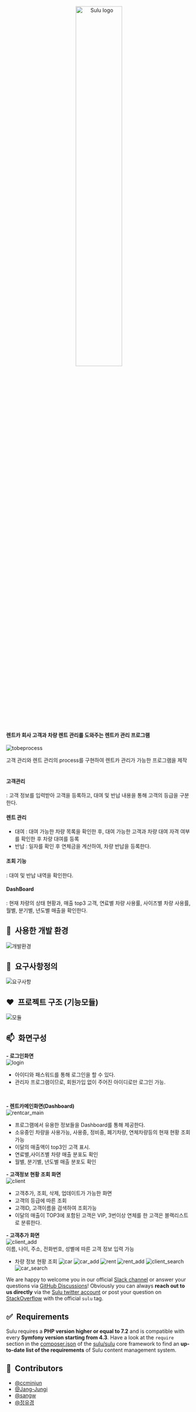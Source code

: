 <br/>
<p align="center">
    <a href="https://github.com/boomini/RentcarProject" target="_blank">
        <img width="50%" src="https://user-images.githubusercontent.com/60223013/121276963-9add9180-c90a-11eb-852c-caaad97c071b.PNG" alt="Sulu logo">
    </a>
</p>

**렌트카 회사 고객과 차량 렌트 관리를 도와주는 렌트카 관리 프로그램**  
<br/>
![tobeprocess](https://user-images.githubusercontent.com/60223013/122747099-9e3b2a80-d2c5-11eb-9a59-1c023d60d9f8.PNG)  


고객 관리와 렌트 관리의 process를 구현하여 렌트카 관리가 가능한 프로그램을 제작  
<br/>
#### 고객관리   
: 고객 정보를 입력받아 고객을 등록하고, 대여 및 반납 내용을 통해 고객의 등급을 구분한다. <br/>  
#### 렌트 관리     
- 대여 : 대여 가능한 차량 목록을 확인한 후, 대여 가능한 고객과 차량 대여 자격 여부를 확인한 후 차량 대여를 등록    
- 반납 : 일자를 확인 후 연체금을 계산하여, 차량 반납을 등록한다.  
#### 조회 기능 
 : 대여 및 반납 내역을 확인한다.
<br/>
#### DashBoard 
 :  현재 차량의 상태 현황과, 매출 top3 고객, 연료별 차량 사용률, 사이즈별 차량 사용률, 월별, 분기별, 년도별 매출을 확인한다.  


## 🚀&nbsp; 사용한 개발 환경
![개발환경](https://user-images.githubusercontent.com/60223013/121473523-c7260a80-c9fd-11eb-874e-e2046cd2345e.PNG)

## 🤝&nbsp; 요구사항정의
![요구사항](https://user-images.githubusercontent.com/60223013/121478206-bc6e7400-ca03-11eb-90e9-a957bbb3dc04.PNG)  

## ❤️&nbsp; 프로젝트 구조 (기능모듈)
![모듈](https://user-images.githubusercontent.com/60223013/121473245-5383fd80-c9fd-11eb-8214-40aff0e93519.PNG)


## 📫&nbsp; 화면구성
**- 로그인화면**    
![login](https://user-images.githubusercontent.com/60223013/121476576-cc855400-ca01-11eb-8f9a-6b27c6801c74.jpg)
- 아이디와 패스워드를 통해 로그인을 할 수 있다.
- 관리자 프로그램이므로, 회원가입 없이 주어진 아이디로만 로그인 가능.  
<br>

**- 렌트카메인화면(Dashboard)**    
![rentcar_main](https://user-images.githubusercontent.com/60223013/121275676-315c8380-c908-11eb-9580-62ed6d71ff17.png)
- 프로그램에서 유용한 정보들을 Dashboard를 통해 제공한다.
- 소유중인 차량을 사용가능, 사용중, 정비중, 폐기차량, 연체차량등의 현재 현황 조회가능
- 이달의 매출액이 top3인 고객 표시.
- 연료별,사이즈별 차량 매출 분포도 확인
- 월별, 분기별, 년도별 매출 분포도 확인  

**- 고객정보 현황 조회 화면**  
![client](https://user-images.githubusercontent.com/60223013/121477044-503f4080-ca02-11eb-9391-cabbffd2e077.PNG)
- 고객추가, 조회, 삭제, 업데이트가 가능한 화면
- 고객의 등급에 따른 조회
- 고객ID, 고객이름을 검색하여 조회가능
- 이달의 매출이 TOP3에 포함된 고객은 VIP, 3번이상 연체를 한 고객은 블랙리스트로 분류한다.  


**- 고객추가 화면**  
![client_add](https://user-images.githubusercontent.com/60223013/121476822-15d5a380-ca02-11eb-885b-f8cd09182c52.jpg)  
이름, 나이, 주소, 전화번호, 성별에 따른 고객 정보 입력 가능
- 차량 정보 현황 조회
![car](https://user-images.githubusercontent.com/60223013/121477710-26d2e480-ca03-11eb-8920-455423e1b247.jpg)
![car_add](https://user-images.githubusercontent.com/60223013/121477709-263a4e00-ca03-11eb-843f-fa184677bc9d.jpg)
![rent](https://user-images.githubusercontent.com/60223013/121477708-25092100-ca03-11eb-8f00-c931cac453eb.jpg)
![rent_add](https://user-images.githubusercontent.com/60223013/121477712-26d2e480-ca03-11eb-89ca-40613d928c39.jpg)
![client_search](https://user-images.githubusercontent.com/60223013/121477713-276b7b00-ca03-11eb-89a3-33b70d3a5569.jpg)
![car_search](https://user-images.githubusercontent.com/60223013/121477714-276b7b00-ca03-11eb-8f76-b30d36217380.jpg)

We are happy to welcome you in our official [Slack channel](https://sulu.io/services-and-support) or answer your questions via [GitHub Discussions](https://github.com/sulu/sulu/discussions)! Obviously you can always **reach out to us directly** via the [Sulu twitter account](https://twitter.com/sulu) or post your question on [StackOverflow](https://stackoverflow.com/questions/tagged/sulu) with the official `sulu` tag.


## ✅&nbsp; Requirements

Sulu requires a **PHP version higher or equal to 7.2** and is compatible with every **Symfony version starting from 4.3**. Have a look at the `require` section in the [composer.json](composer.json) of the [sulu/sulu](https://github.com/sulu/sulu) core framework to find an **up-to-date list of the requirements** of Sulu content management system.


## 📘&nbsp; Contributors

 - [@ccminjun](https://github.com/ccminjun)
 - [@Jang-Jungi](https://github.com/Jang-Jungi)
 - [@sangw](https://github.com/masangwoo)
 - [@정유경](https://github.com/YuKyung-Chung)

